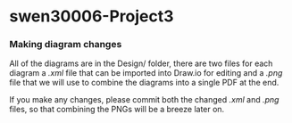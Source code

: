 # swen30006-Project3


### Making diagram changes
All of the diagrams are in the Design/ folder, there are two files for each diagram a 
*.xml* file that can be imported into Draw.io for editing and a *.png* file that we will use to combine the diagrams
into a single PDF at the end. 

If you make any changes, please commit both the changed *.xml* and *.png* files, so that combining the PNGs will be 
a breeze later on.